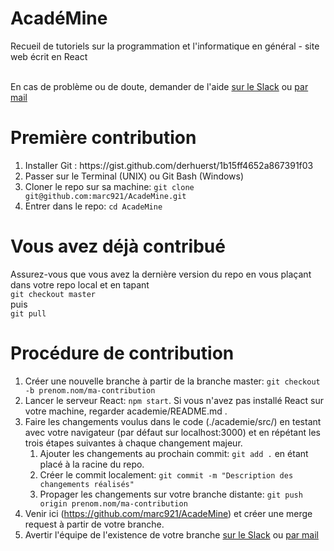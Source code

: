 # AcadéMine
Recueil de tutoriels sur la programmation et l'informatique en général - site web écrit en React

<br/>
En cas de problème ou de doute, demander de l'aide <a href="https://academine.slack.com/messages/D9NK5NS02">sur le Slack</a> ou <a href="mailto:marc.brun@mines-paristech.fr">par mail</a>

<h1>Première contribution</h1>
<ol>
	<li>Installer Git : https://gist.github.com/derhuerst/1b15ff4652a867391f03 </li>
	<li>Passer sur le Terminal (UNIX) ou Git Bash (Windows)</li>
	<li>Cloner le repo sur sa machine: <code>git clone git@github.com:marc921/AcadeMine.git</code></li>
	<li>Entrer dans le repo: <code>cd AcadeMine</code></li>
</ol>

<h1>Vous avez déjà contribué</h1>
Assurez-vous que vous avez la dernière version du repo en vous plaçant dans votre repo local et en tapant<br/>
<code>git checkout master</code><br/>
puis<br/>
<code>git pull</code>

<h1>Procédure de contribution</h1>
<ol>
	<li>Créer une nouvelle branche à partir de la branche master: <code>git checkout -b prenom.nom/ma-contribution</code></li>
	<li>Lancer le serveur React: <code>npm start</code>. Si vous n'avez pas installé React sur votre machine, regarder academie/README.md .</li>
	<li>Faire les changements voulus dans le code (./academie/src/) en testant avec votre navigateur (par défaut sur localhost:3000) et en répétant les trois étapes suivantes à chaque changement majeur.
	<ol>
		<li>Ajouter les changements au prochain commit: <code>git add .</code> en étant placé à la racine du repo.</li>
		<li>Créer le commit localement: <code>git commit -m "Description des changements réalisés"</code></li>
		<li>Propager les changements sur votre branche distante: <code>git push origin prenom.nom/ma-contribution</code></li>
	</ol>
</li>
	<li>Venir ici (<a href="https://github.com/marc921/AcadeMine">https://github.com/marc921/AcadeMine</a>) et créer une merge request à partir de votre branche.</li>
	<li>Avertir l'équipe de l'existence de votre branche <a href="https://academine.slack.com/messages/D9NK5NS02">sur le Slack</a> ou <a href="mailto:marc.brun@mines-paristech.fr">par mail</a>
	</li>
</ol>
